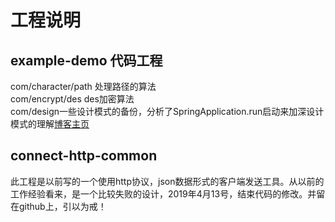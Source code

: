 # 工程说明</br>
## example-demo 代码工程</br>
  com/character/path 处理路径的算法</br>
  com/encrypt/des des加密算法</br>
  com/design一些设计模式的备份，分析了SpringApplication.run启动来加深设计模式的理解[博客主页](https://juejin.im/user/5c6436fbf265da2d8e70cc18)</br>
## connect-http-common</br>
此工程是以前写的一个使用http协议，json数据形式的客户端发送工具。从以前的工作经验看来，是一个比较失败的设计，2019年4月13号，结束代码的修改。并留在github上，引以为戒！
